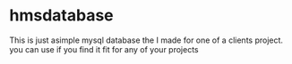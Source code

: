 # hmsdatabase
This is just asimple mysql database the I made for one of a clients project. you can use if you find it fit for any of your projects
